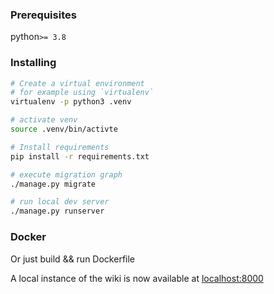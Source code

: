 
### Prerequisites
python`>= 3.8`

### Installing

```bash
# Create a virtual environment
# for example using `virtualenv`
virtualenv -p python3 .venv

# activate venv
source .venv/bin/activte

# Install requirements
pip install -r requirements.txt

# execute migration graph
./manage.py migrate

# run local dev server
./manage.py runserver
```
### Docker

Or just build && run Dockerfile

A local instance of the wiki is now available at [localhost:8000](localhost:8000)

